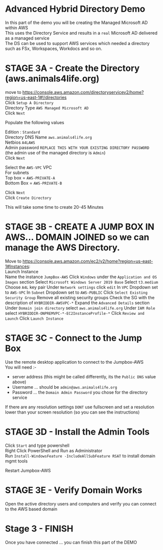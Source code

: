 # Advanced Hybrid Directory Demo

In this part of the demo you will be creating the Managed Microsoft AD within AWS  
This uses the Directory Service and results in a `real` Microsoft AD delivered as a managed service  
The DS can be used to support AWS services which needed a directory such as FSx, Workspaces, Workdocs and so on.  

# STAGE 3A - Create the Directory (aws.animals4life.org)  

move to https://console.aws.amazon.com/directoryservicev2/home?region=us-east-1#!/directories  
Click `Setup A Directory`  
Directory Type `AWS Managed Microsoft AD`  
Click `Next`  

Populate the following values  

Edition : `Standard`  
Directory DNS Name `aws.animals4life.org`  
Netbios `A4LAWS`   
Admin password `REPLACE THIS WITH YOUR EXISTING DIRECTORY PASSWORD`  
(the admin use of the managed directory is `Admin`)  
Click `Next`  

Select the `AWS-VPC` VPC  
For subnets  
Top box = `AWS-PRIVATE-A`  
Bottom Box = `AWS-PRIVATE-B`  

Click `Next`  
Click `Create Directory`  

This will take some time to create 20-45 Minutes  

# STAGE 3B - CREATE A JUMP BOX IN AWS... DOMAIN JOINED so we can manage the AWS Directory.  

Move to https://console.aws.amazon.com/ec2/v2/home?region=us-east-1#Instances:  
Launch Instance  
Name the instance `JumpBox-AWS`
Click `Windows` under the `Application and OS Images` section
Select `Microsoft Windows Server 2019 Base`
Select `t3.medium`
Choose `A4L` key pair
Under `Network settings` click `edit`
In `VPC` Dropdown set to `AWS-VPC`
In `Subnet` Dropdown set to `AWS-PUBLIC`
Click `Select Existing Security Group`
Remove all existing security groups
Check the SG with the description of `HYBRIDDIR-AWSVPC-*`
Expand the `Advanced Details` section
Under `Domain join directory` select `aws.animals4life.org`
Under `IAM Role` select `HYBRIDDIR-ONPREMVPC-*-EC2InstanceProfile-*`
Click `Review and Launch`
Click `Launch Instance`

# STAGE 3C - Connect to the Jump Box

Use the remote desktop application to connect to the Jumpbox-AWS  
You will need :-  
- server address (this might be called differently, its the `Public DNS` value above)  
- Username ... should be `admin@aws.animals4life.org`  
- Password ... the `Domain Admin Password` you chose for the directory service  

If there are any resolution settings `DONT` use fullscreen and set a resolution lower than your screen resolution (so you can see the instructions)  

# STAGE 3D - Install the Admin Tools  

Click `Start` and type powershell  
Right Click PowerShell and Run as Administrator  
Run `Install-WindowsFeature -IncludeAllSubFeature RSAT` to install domain mgmt tools  

Restart Jumpbox-AWS  

# STAGE 3E - Verify Domain Works  

Open the active directory users and computers and verify you can connect to the AWS based domain  

# Stage 3 - FINISH
Once you have connected ... you can finish this part of the DEMO
